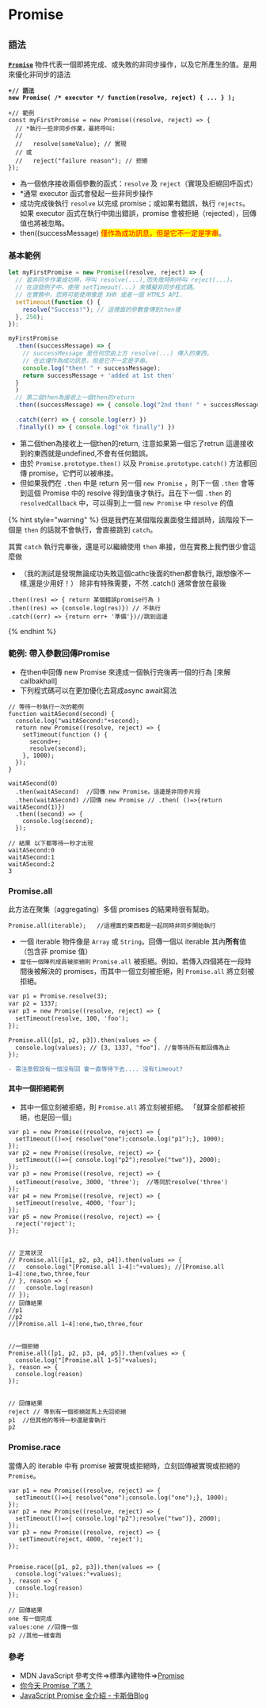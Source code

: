 # Promise

## **`語法`**

[**`Promise`**](https://developer.mozilla.org/zh-TW/docs/Web/JavaScript/Reference/Global\_Objects/Promise) 物件代表一個即將完成、或失敗的非同步操作，以及它所產生的值。是用來優化非同步的語法

<pre class="language-diff"><code class="lang-diff"><strong>+// 語法
</strong><strong>new Promise( /* executor */ function(resolve, reject) { ... } );
</strong>
+// 範例
const myFirstPromise = new Promise((resolve, reject) => {
  // *執行一些非同步作業，最終呼叫:
  //
  //   resolve(someValue); // 實現
  // 或
  //   reject("failure reason"); // 拒絕
});
</code></pre>

* 為一個依序接收兩個參數的函式：`resolve` 及 `reject`（實現及拒絕回呼函式）
* \*通常 executor 函式會發起一些非同步操作
* 成功完成後執行 `resolve` 以完成 promise；或如果有錯誤，執行 `rejects`。 如果 executor 函式在執行中拋出錯誤，promise 會被拒絕（rejected），回傳值也將被忽略。
* then((successMessage) <mark style="color:red;">僅作為成功訊息，但是它不一定是字串</mark>。

### 基本範例

```javascript
let myFirstPromise = new Promise((resolve, reject) => {
  // 當非同步作業成功時，呼叫 resolve(...),而失敗時則呼叫 reject(...)。
  // 在這個例子中，使用 setTimeout(...) 來模擬非同步程式碼。
  // 在實務中，您將可能使用像是 XHR 或者一個 HTML5 API.
  setTimeout(function () {
    resolve("Success!"); // 這裡面的參數會傳到then裡
  }, 250);
});

myFirstPromise
  .then((successMessage) => {
    // successMessage 是任何您由上方 resolve(...) 傳入的東西。
    // 在此僅作為成功訊息，但是它不一定是字串。
    console.log("then! " + successMessage);
    return successMessage + 'added at 1st then'
  }
  )
  // 第二個then為接收上一個then的return
  .then((successMessage) => { console.log("2nd then! " + successMessage); })
  
  .catch((err) => { console.log(err) })
  .finally(() => { console.log("ok finally") })
```

* 第二個then為接收上一個then的return, 注意如果第一個忘了retrun 這邊接收到的東西就是undefined,不會有任何錯誤。
* 由於 `Promise.prototype.then()` 以及 `Promise.prototype.catch()` 方法都回傳 promise，它們可以被串接。
* 但如果我們在 `.then` 中是 return 另一個 `new Promise` ，則下一個 `.then` 會等到這個 Promise 中的 resolve 得到值後才執行。且在下一個 `.then` 的 `resolvedCallback` 中，可以得到上一個 `new Promise` 中 `resolve` 的值

{% hint style="warning" %}
但是我們在某個階段裏面發生錯誤時，該階段下一個是 `then` 的話就不會執行，會直接跳到 `catch`。

其實 `catch` 執行完畢後，還是可以繼續使用 `then` 串接，但在實務上我們很少會這麼做

* （我的測試是發現無論成功失敗這個cathc後面的then都會執行, 跟想像不一樣,還是少用好！） 除非有特殊需要，不然 .catch() 通常會放在最後

```
.then((res) => { return 某個錯誤promise行為 ) 
.then((res) => {console.log(res)}) // 不執行
.catch((err) => {return err+ '準備'})//跳到這邊
```
{% endhint %}

### 範例: 帶入參數回傳Promise



* 在then中回傳 new Promise 來達成一個執行完後再一個的行為  \[來解callbakhall]
* 下列程式碼可以在更加優化去寫成async await寫法

```
// 等待一秒執行一次的範例
function waitASecond(second) {
  console.log("waitASecond:"+second);
  return new Promise((resolve, reject) => {
    setTimeout(function () {
      second++;
      resolve(second);
    }, 1000);
  });
}

waitASecond(0)
  .then(waitASecond)  //回傳 new Promise。這邊是非同步片段  
  .then(waitASecond) //回傳 new Promise // .then( ()=>{return waitASecond(1)})
  .then((second) => {
    console.log(second);
  });
  
// 結果 以下都等待一秒才出現
waitASecond:0
waitASecond:1
waitASecond:2
3
```

### Promise.all

此方法在聚集（aggregating）多個 promises 的結果時很有幫助。

```
Promise.all(iterable);   //這裡面的東西都是一起同時非同步開始執行
```

* 一個 iterable 物件像是 `Array` 或 `String`。回傳一個以 iterable 其內**所有**值（包含非 promise 值）
* `當任一個陣列成員被拒絕則` `Promise.all` 被拒絕。例如，若傳入四個將在一段時間後被解決的 promises，而其中一個立刻被拒絕，則 `Promise.all` 將立刻被拒絕。

```diff
var p1 = Promise.resolve(3);
var p2 = 1337;
var p3 = new Promise((resolve, reject) => {
  setTimeout(resolve, 100, 'foo');
});

Promise.all([p1, p2, p3]).then(values => {
  console.log(values); // [3, 1337, "foo"]. //會等待所有都回傳為止
});

- 需注意假設有一個沒有回 會一直等待下去.... 沒有timeout?

```

#### 其中一個拒絕範例

* 其中一個立刻被拒絕，則 `Promise.all` 將立刻被拒絕。  「就算全部都被拒絕，也是回一個」

```
var p1 = new Promise((resolve, reject) => {
  setTimeout(()=>{ resolve("one");console.log("p1");}, 1000);
});
var p2 = new Promise((resolve, reject) => {
  setTimeout(()=>{ console.log("p2");resolve("two")}, 2000);
});
var p3 = new Promise((resolve, reject) => {
  setTimeout(resolve, 3000, 'three');  //等同於resolve('three')
});
var p4 = new Promise((resolve, reject) => {
  setTimeout(resolve, 4000, 'four');
});
var p5 = new Promise((resolve, reject) => {
  reject('reject');
});


// 正常狀況
// Promise.all([p1, p2, p3, p4]).then(values => {
//   console.log("[Promise.all 1~4]:"+values); //[Promise.all 1~4]:one,two,three,four
// }, reason => {
//   console.log(reason)
// });
// 回傳結果
//p1
//p2
//[Promise.all 1~4]:one,two,three,four


//一個拒絕
Promise.all([p1, p2, p3, p4, p5]).then(values => {
  console.log("[Promise.all 1~5]"+values);
}, reason => {
  console.log(reason)
});


// 回傳結果
reject // 等到有一個拒絕就馬上先回拒絕
p1  //但其他的等待一秒還是會執行
p2
```

### Promise.race

當傳入的 iterable 中有 promise 被實現或拒絕時，立刻回傳被實現或拒絕的 `Promise`。

```
var p1 = new Promise((resolve, reject) => {
  setTimeout(()=>{ resolve("one");console.log("one");}, 1000);
});
var p2 = new Promise((resolve, reject) => {
  setTimeout(()=>{ console.log("p2");resolve("two")}, 2000);
});
var p3 = new Promise((resolve, reject) => {
   setTimeout(reject, 4000, 'reject');
});


Promise.race([p1, p2, p3]).then(values => {
  console.log("values:"+values);
}, reason => {
  console.log(reason)
});

// 回傳結果
one 有一個完成 
values:one //回傳一個
p2 //其他一樣會跑
```

### 參考

* MDN JavaScript 參考文件=>標準內建物件=>[Promise](https://developer.mozilla.org/zh-TW/docs/Web/JavaScript/Reference/Global\_Objects/Promise)
* [你今天 Promise 了嗎？](https://5xruby.tw/posts/promise)
* [JavaScript Promise 全介紹 - 卡斯伯Blog](https://www.casper.tw/development/2020/02/16/all-new-promise/)
